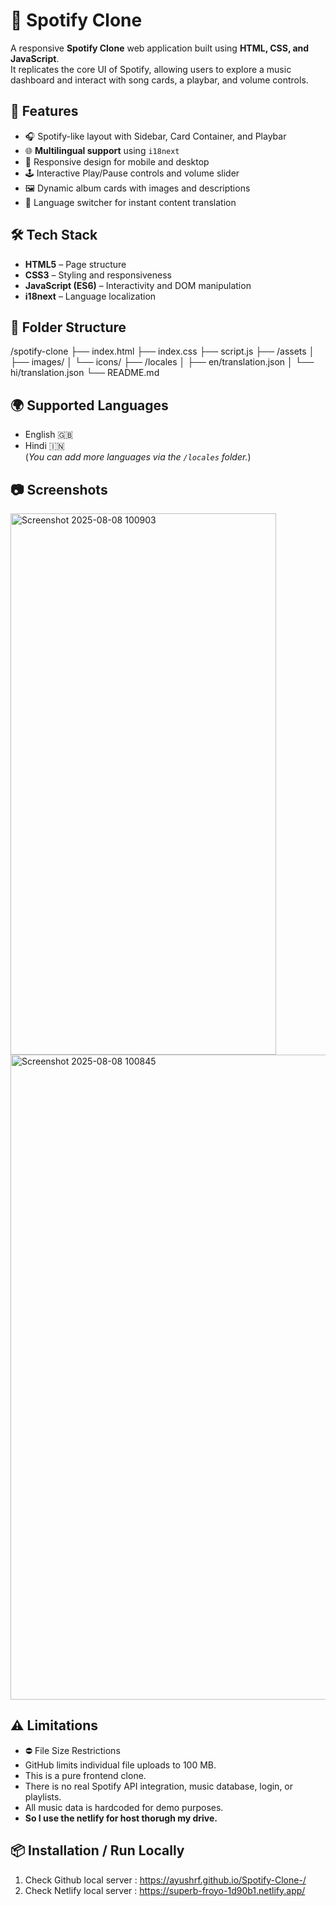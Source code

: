# 🎵 Spotify Clone

A responsive **Spotify Clone** web application built using **HTML, CSS, and JavaScript**.  
It replicates the core UI of Spotify, allowing users to explore a music dashboard and interact with song cards, a playbar, and volume controls.

## 🚀 Features

- 🎧 Spotify-like layout with Sidebar, Card Container, and Playbar
- 🌐 **Multilingual support** using `i18next`
- 🎨 Responsive design for mobile and desktop
- 🕹️ Interactive Play/Pause controls and volume slider
- 🖼️ Dynamic album cards with images and descriptions
- 🔄 Language switcher for instant content translation

## 🛠️ Tech Stack

- **HTML5** – Page structure
- **CSS3** – Styling and responsiveness
- **JavaScript (ES6)** – Interactivity and DOM manipulation
- **i18next** – Language localization

## 📁 Folder Structure

/spotify-clone
├── index.html
├── index.css
├── script.js
├── /assets
│ ├── images/
│ └── icons/
├── /locales
│ ├── en/translation.json
│ └── hi/translation.json
└── README.md

## 🌍 Supported Languages

- English 🇬🇧
- Hindi 🇮🇳  
(*You can add more languages via the `/locales` folder.*)

## 📷 Screenshots
<img width="425" height="866" alt="Screenshot 2025-08-08 100903" src="https://github.com/user-attachments/assets/5b30e210-e65e-449b-b717-6aeb2bca2174" />


<img width="1920" height="1032" alt="Screenshot 2025-08-08 100845" src="https://github.com/user-attachments/assets/66db520f-9e2a-41c9-be30-a8b0c9989298" />

## ⚠️ Limitations
- ⛔ File Size Restrictions
- GitHub limits individual file uploads to 100 MB.
- This is a pure frontend clone.
- There is no real Spotify API integration, music database, login, or playlists.
- All music data is hardcoded for demo purposes.
- **So I use the netlify for host thorugh my drive.**

## 📦 Installation / Run Locally

1. Check Github local server :
   https://ayushrf.github.io/Spotify-Clone-/
2. Check Netlify local server :
   https://superb-froyo-1d90b1.netlify.app/
